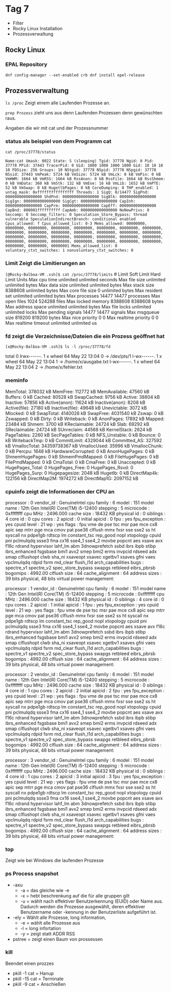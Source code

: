 # Tag 7

* Filter
* Rocky Linux Installation
* Prozessverwaltung

## Rocky Linux

### EPAL Repository

 `dnf config-manager --set-enabled crb dnf install epel-release`

## Prozessverwaltung

`ls /proc` Zeigt einem alle Laufenden Prozesse an.

`prep Prozess` zieht uns aus denn Laufenden Prozessen denn gewünschten raus.

Angaben die wir mit cat und der Prozessnummer

### status als beispiel von dem Programm cat

 `cat /proc/37778/status`

`Name:cat
Umask: 0022
State: S (sleeping)
Tgid: 37778
Ngid: 0
Pid: 37778
PPid: 37443
TracerPid: 0
Uid: 1000 1000 1000 1000
Gid: 10 10 10 10
FDSize: 256
 Groups: 10
NStgid: 37778
NSpid: 37778
NSpgid: 37778
NSsid: 37443
VmPeak: 5724 kB
VmSize: 5724 kB
VmLck: 0 kB
VmPin: 0 kB
VmHWM: 1664 kB
VmRSS: 1664 kB
RssAnon: 0 kB
RssFile: 1664 kB
RssShmem: 0 kB
VmData: 360 kB
VmStk: 132 kB
VmExe: 16 kB
VmLib: 1652 kB
VmPTE: 52 kB
VmSwap: 0 kB
HugetlbPages: 0 kB
CoreDumping: 0
THP_enabled: 1
untag_mask: 0xffffffffffffffff
Threads: 1
SigQ: 0/14477
SigPnd: 0000000000000000
ShdPnd: 0000000000000000
SigBlk: 0000000000000000
SigIgn: 0000000000000000
SigCgt: 0000000000000000
CapInh: 0000000000000000
CapPrm: 0000000000000000
CapEff: 0000000000000000
CapBnd: 000001ffffffffff
CapAmb: 0000000000000000
NoNewPrivs: 0
Seccomp: 0
Seccomp_filters: 0
Speculation_Store_Bypass: thread vulnerable
SpeculationIndirectBranch: conditional enabled
Cpus_allowed: f Cpus_allowed_list: 0-3
Mems_allowed: 00000000, 00000000, 00000000, 00000000, 00000000, 00000000, 00000000, 00000000, 00000000, 00000000, 00000000, 00000000, 00000000, 00000000, 00000000, 00000000, 00000000, 00000000, 00000000, 00000000, 00000000, 00000000, 00000000, 00000000, 00000000, 00000000, 00000000, 00000000, 00000000, 00000000, 00000000, 00000001
Mems_allowed_list: 0
voluntary_ctxt_switches: 1
nonvoluntary_ctxt_switches: 0`

### Limit Zeigt die Limitierungen an

`[@Rocky-Balboa-VM .ssh]$ cat /proc/37778/limits` # Limit Soft Limit Hard Limit Units Max cpu time unlimited unlimited seconds Max file size unlimited unlimited bytes Max data size unlimited unlimited bytes Max stack size 8388608 unlimited bytes Max core file size 0 unlimited bytes Max resident set unlimited unlimited bytes Max processes 14477 14477 processes Max open files 1024 524288 files Max locked memory 8388608 8388608 bytes Max address space unlimited unlimited bytes Max file locks unlimited unlimited locks Max pending signals 14477 14477 signals Max msgqueue size 819200 819200 bytes Max nice priority 0 0 Max realtime priority 0 0 Max realtime timeout unlimited unlimited us

### fd zeigt die Verzeichnisse/Dateien die ein Prozess geöffnet hat

 `[x@Rocky-Balboa-VM .ssh]$ ls -l /proc/37778/fd`

total 0 lrwx------. 1 x wheel 64 May 22 13:04 0 -> /dev/pts/1 l-wx------. 1 x wheel 64 May 22 13:04 1 -> /home/x/ausgabe.txt l-wx------. 1 x wheel 64 May 22 13:04 2 -> /home/x/fehler.txt

### meminfo

MemTotal: 378032 kB MemFree: 112772 kB MemAvailable: 47560 kB Buffers: 0 kB Cached: 80528 kB SwapCached: 9756 kB Active: 38804 kB Inactive: 57856 kB Active(anon): 11624 kB Inactive(anon): 8208 kB Active(file): 27180 kB Inactive(file): 49648 kB Unevictable: 3072 kB Mlocked: 0 kB SwapTotal: 4140028 kB SwapFree: 4031540 kB Zswap: 0 kB Zswapped: 0 kB Dirty: 0 kB Writeback: 0 kB AnonPages: 17892 kB Mapped: 23484 kB Shmem: 3700 kB KReclaimable: 24724 kB Slab: 69292 kB SReclaimable: 24724 kB SUnreclaim: 44568 kB KernelStack: 2624 kB PageTables: 2260 kB SecPageTables: 0 kB NFS_Unstable: 0 kB Bounce: 0 kB WritebackTmp: 0 kB CommitLimit: 4329044 kB Committed_AS: 327592 kB VmallocTotal: 34359738367 kB VmallocUsed: 35996 kB VmallocChunk: 0 kB Percpu: 1648 kB HardwareCorrupted: 0 kB AnonHugePages: 0 kB ShmemHugePages: 0 kB ShmemPmdMapped: 0 kB FileHugePages: 0 kB FilePmdMapped: 0 kB CmaTotal: 0 kB CmaFree: 0 kB Unaccepted: 0 kB HugePages_Total: 0 HugePages_Free: 0 HugePages_Rsvd: 0 HugePages_Surp: 0 Hugepagesize: 2048 kB Hugetlb: 0 kB DirectMap4k: 122156 kB DirectMap2M: 1974272 kB DirectMap1G: 2097152 kB

### cpuinfo zeigt die Informationen der CPU an

processor : 0 vendor_id : GenuineIntel cpu family : 6 model : 151 model name : 12th Gen Intel(R) Core(TM) i5-12400 stepping : 5 microcode : 0xffffffff cpu MHz : 2496.000 cache size : 18432 KB physical id : 0 siblings : 4 core id : 0 cpu cores : 2 apicid : 0 initial apicid : 0 fpu : yes fpu_exception : yes cpuid level : 21 wp : yes flags : fpu vme de pse tsc msr pae mce cx8 apic sep mtrr pge mca cmov pat pse36 clflush mmx fxsr sse sse2 ss ht syscall nx pdpe1gb rdtscp lm constant_tsc rep_good nopl xtopology cpuid pni pclmulqdq ssse3 fma cx16 sse4_1 sse4_2 movbe popcnt aes xsave avx f16c rdrand hypervisor lahf_lm abm 3dnowprefetch ssbd ibrs ibpb stibp ibrs_enhanced fsgsbase bmi1 avx2 smep bmi2 erms invpcid rdseed adx smap clflushopt clwb sha_ni xsaveopt xsavec xgetbv1 xsaves gfni vaes vpclmulqdq rdpid fsrm md_clear flush_l1d arch_capabilities bugs : spectre_v1 spectre_v2 spec_store_bypass swapgs retbleed eibrs_pbrsb bogomips : 4992.00 clflush size : 64 cache_alignment : 64 address sizes : 39 bits physical, 48 bits virtual power management:

processor : 1 vendor_id : GenuineIntel cpu family : 6 model : 151 model name : 12th Gen Intel(R) Core(TM) i5-12400 stepping : 5 microcode : 0xffffffff cpu MHz : 2496.000 cache size : 18432 KB physical id : 0 siblings : 4 core id : 0 cpu cores : 2 apicid : 1 initial apicid : 1 fpu : yes fpu_exception : yes cpuid level : 21 wp : yes flags : fpu vme de pse tsc msr pae mce cx8 apic sep mtrr pge mca cmov pat pse36 clflush mmx fxsr sse sse2 ss ht syscall nx pdpe1gb rdtscp lm constant_tsc rep_good nopl xtopology cpuid pni pclmulqdq ssse3 fma cx16 sse4_1 sse4_2 movbe popcnt aes xsave avx f16c rdrand hypervisor lahf_lm abm 3dnowprefetch ssbd ibrs ibpb stibp ibrs_enhanced fsgsbase bmi1 avx2 smep bmi2 erms invpcid rdseed adx smap clflushopt clwb sha_ni xsaveopt xsavec xgetbv1 xsaves gfni vaes vpclmulqdq rdpid fsrm md_clear flush_l1d arch_capabilities bugs : spectre_v1 spectre_v2 spec_store_bypass swapgs retbleed eibrs_pbrsb bogomips : 4992.00 clflush size : 64 cache_alignment : 64 address sizes : 39 bits physical, 48 bits virtual power management:

processor : 2 vendor_id : GenuineIntel cpu family : 6 model : 151 model name : 12th Gen Intel(R) Core(TM) i5-12400 stepping : 5 microcode : 0xffffffff cpu MHz : 2496.000 cache size : 18432 KB physical id : 0 siblings : 4 core id : 1 cpu cores : 2 apicid : 2 initial apicid : 2 fpu : yes fpu_exception : yes cpuid level : 21 wp : yes flags : fpu vme de pse tsc msr pae mce cx8 apic sep mtrr pge mca cmov pat pse36 clflush mmx fxsr sse sse2 ss ht syscall nx pdpe1gb rdtscp lm constant_tsc rep_good nopl xtopology cpuid pni pclmulqdq ssse3 fma cx16 sse4_1 sse4_2 movbe popcnt aes xsave avx f16c rdrand hypervisor lahf_lm abm 3dnowprefetch ssbd ibrs ibpb stibp ibrs_enhanced fsgsbase bmi1 avx2 smep bmi2 erms invpcid rdseed adx smap clflushopt clwb sha_ni xsaveopt xsavec xgetbv1 xsaves gfni vaes vpclmulqdq rdpid fsrm md_clear flush_l1d arch_capabilities bugs : spectre_v1 spectre_v2 spec_store_bypass swapgs retbleed eibrs_pbrsb bogomips : 4992.00 clflush size : 64 cache_alignment : 64 address sizes : 39 bits physical, 48 bits virtual power management:

processor : 3 vendor_id : GenuineIntel cpu family : 6 model : 151 model name : 12th Gen Intel(R) Core(TM) i5-12400 stepping : 5 microcode : 0xffffffff cpu MHz : 2496.000 cache size : 18432 KB physical id : 0 siblings : 4 core id : 1 cpu cores : 2 apicid : 3 initial apicid : 3 fpu : yes fpu_exception : yes cpuid level : 21 wp : yes flags : fpu vme de pse tsc msr pae mce cx8 apic sep mtrr pge mca cmov pat pse36 clflush mmx fxsr sse sse2 ss ht syscall nx pdpe1gb rdtscp lm constant_tsc rep_good nopl xtopology cpuid pni pclmulqdq ssse3 fma cx16 sse4_1 sse4_2 movbe popcnt aes xsave avx f16c rdrand hypervisor lahf_lm abm 3dnowprefetch ssbd ibrs ibpb stibp ibrs_enhanced fsgsbase bmi1 avx2 smep bmi2 erms invpcid rdseed adx smap clflushopt clwb sha_ni xsaveopt xsavec xgetbv1 xsaves gfni vaes vpclmulqdq rdpid fsrm md_clear flush_l1d arch_capabilities bugs : spectre_v1 spectre_v2 spec_store_bypass swapgs retbleed eibrs_pbrsb bogomips : 4992.00 clflush size : 64 cache_alignment : 64 address sizes : 39 bits physical, 48 bits virtual power management:

### top

Zeigt wie bei Windows die laufenden Prozesse

### ps Process snapshot

* -axu
  * -a = das gleiche wie -e
  * -x = hebt beschrenkung auf die für alle gruppen gilt
  * -u = wählt nach effektiver Benutzerkennung (EUID) oder Name aus. Dadurch werden die Prozesse ausgewählt, deren effektiver Benutzername oder -kennung in der Benutzerliste aufgeführt ist.
* -ely = Wählt alle Prozesse, long information,
  * -e = wählt alle Prozesse aus
  * -l = long infortation
  * -y = zeigt statt ADDR RSS
* pstree = zeigt einen Baum von prossessen

### kill

Beendet einen prozzes

* pkill -1 cat =  Hanup
* pkill -15 cat = Terminate
* pkill -9  cat = Anschießen
